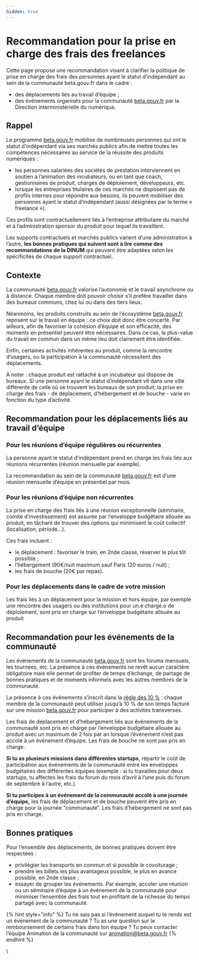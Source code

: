 ```yaml
---
hidden: true
---
```


# Recommandation pour la prise en charge des frais des freelances

Cette page propose une recommandation visant à clarifier la politique de prise en charge des frais des personnes ayant le statut d’indépendant au sein de la communauté beta.gouv.fr dans le cadre :

* des déplacements liés au travail d’équipe ;
* des événements organisés pour la communauté [beta.gouv.fr](http://beta.gouv.fr/) par la Direction interministérielle du numérique.

## Rappel&#x20;

Le programme [beta.gouv.fr](http://beta.gouv.fr/) mobilise de nombreuses personnes qui ont le statut d’indépendant via ses marchés publics afin de mettre toutes les compétences nécessaires au service de la réussite des produits numériques :

* les personnes salariées des sociétés de prestation interviennent en soutien à l’animation des incubateurs, ou en tant que coach, gestionnaires de produit, chargés de déploiement, développeurs, etc.
* lorsque les entreprises titulaires de ces marchés ne disposent pas de profils internes pour répondre aux besoins, ils peuvent mobiliser des personnes ayant le statut d’indépendant (aussi désignées par le terme « freelance »).

Ces profils sont contractuellement liés à l’entreprise attributaire du marché et à l’administration sponsor du produit pour lequel ils travaillent.

Les supports contractuels et marchés publics varient d’une administration à l’autre, **les bonnes pratiques qui suivent sont à lire comme des recommandations de la DINUM** qui peuvent être adaptées selon les spécificités de chaque support contractuel.

## Contexte&#x20;

La communauté [beta.gouv.fr](http://beta.gouv.fr/) valorise l’autonomie et le travail asynchrone ou à distance. Chaque membre doit pouvoir choisir s’il prefère travailler dans des bureaux communs, chez lui ou dans des tiers lieux.

Néanmoins, les produits construits au sein de l’écosystème [beta.gouv.fr](http://beta.gouv.fr/) reposent sur le travail en équipe : ce choix doit donc être concerté. Par ailleurs, afin de favoriser la cohésion d’équipe et son efficacité, des moments en présentiel peuvent être nécessaires. Dans ce cas, la plus-value du travail en commun dans un même lieu doit clairement être identifiée.

Enfin, certaines activités inhérentes au produit, comme la rencontre d’usagers, ou la participation à la communauté nécessitent des déplacements.

À noter : chaque produit est rattaché à un incubateur qui dispose de bureaux. Si une personne ayant le statut d’indépendant vit dans une ville différente de celle où se trouvent les bureaux de son produit, la prise en charge des frais - de déplacement, d’hébergement et de bouche - varie en fonction du type d’activité.

## Recommandation pour les déplacements liés au travail d’équipe <a href="#recommandation-pour-les-deplacements-lies-au-travail-dequipe" id="recommandation-pour-les-deplacements-lies-au-travail-dequipe"></a>

### Pour les réunions d’équipe régulières ou récurrentes <a href="#pour-les-reunions-dequipe-regulieres-ou-recurrentes" id="pour-les-reunions-dequipe-regulieres-ou-recurrentes"></a>

La personne ayant le statut d’indépendant prend en charge les frais liés aux réunions récurrentes (réunion mensuelle par exemple).

La recommandation au sein de la communauté [beta.gouv.fr](http://beta.gouv.fr/) est d’une réunion mensuelle d’équipe en présentiel par mois.

### Pour les réunions d’équipe non récurrentes <a href="#pour-les-reunions-dequipe-non-recurrentes" id="pour-les-reunions-dequipe-non-recurrentes"></a>

La prise en charge des frais liés à une réunion exceptionnelle (séminaire, comité d’investissement) est assurée par l’enveloppe budgétaire allouée au produit, en tâchant de trouver des options qui minimisent le coût collectif (localisation, période…).

Ces frais incluent :

* le déplacement : favoriser le train, en 2nde classe, réserver le plus tôt possible ;
* l’hébergement (90€/nuit maximum sauf Paris 120 euros / nuit) ;
* les frais de bouche (20€ par repas).

### Pour les déplacements dans le cadre de votre mission <a href="#pour-les-deplacements-dans-le-cadre-de-votre-mission" id="pour-les-deplacements-dans-le-cadre-de-votre-mission"></a>

Les frais liés à un déplacement pour la mission et hors équipe, par exemple une rencontre des usagers ou des institutions pour un.e chargé.e de déploiement, sont pris en charge sur l’enveloppe budgétaire allouée au produit

## Recommandation pour les événements de la communauté <a href="#recommandations-pour-les-evenements-de-la-communaute-betagouvfr" id="recommandations-pour-les-evenements-de-la-communaute-betagouvfr"></a>

Les événements de la communauté [beta.gouv.fr](http://beta.gouv.fr/) sont les forums mensuels, les tournées, etc. La présence à ces événements ne revêt aucun caractère obligatoire mais elle permet de profiter de temps d’échange, de partage de bonnes pratiques et de moments informels avec les autres membres de la communauté.

La présence à ces événements s’inscrit dans la [règle des 10 %](../../../solliciter-et-contribuer-a-la-communaute/la-regle-des-10-communaute.md) : chaque membre de la communauté peut utiliser jusqu’à 10 % de son temps facturé sur une mission [beta.gouv.fr](http://beta.gouv.fr/) pour participer à des activités transverses.

Les frais de déplacement et d’hébergement liés aux événements de la communauté sont pris en charge par l’enveloppe budgétaire allouée au produit avec un maximum de 2 fois par an lorsque l’événement n’est pas accolé à un événement d’équipe. Les frais de bouche ne sont pas pris en charge.

**Si tu as plusieurs missions dans différentes startups**, répartir le coût de participation aux événements de la communauté entre les enveloppes budgétaires des différentes équipes (exemple : si tu travailles pour deux startups, tu affectes les frais du forum du mois d’avril à l’une puis du forum de septembre à l’autre, etc.).

**Si tu participes à un événement de la communauté accolé à une journée d’équipe,** les frais de déplacement et de bouche peuvent être pris en charge pour la journée “communauté”. Les frais d’hébergement ne sont pas pris en charge.

## Bonnes pratiques <a href="#bonnes-pratiques" id="bonnes-pratiques"></a>

Pour l’ensemble des déplacements, de bonnes pratiques doivent être respectées :

* privilégier les transports en commun et si possible le covoiturage ;
* prendre les billets les plus avantageux possible, le plus en avance possible, en 2nde classe ;
* essayer de grouper les événements. Par exemple, accoler une réunion ou un séminaire d’équipe à un événement de la communauté pour minimiser l’ensemble des frais tout en profitant de la richesse du temps partagé avec la communauté.

{% hint style="info" %}
Tu ne sais pas si l’événement auquel tu te rends est un événement de la communauté ? Tu as une question sur le remboursement de certains frais dans ton équipe ? Tu peux contacter l’équipe Animation de la communauté sur [animation@beta.gouv.fr](mailto:animation@beta.gouv.fr)
{% endhint %}

\
